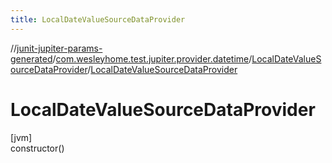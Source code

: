 ```yaml
---
title: LocalDateValueSourceDataProvider
---
```

//[junit-jupiter-params-generated](../../../index.html)/[com.wesleyhome.test.jupiter.provider.datetime](../index.html)/[LocalDateValueSourceDataProvider](index.html)/[LocalDateValueSourceDataProvider](-local-date-value-source-data-provider.html)



# LocalDateValueSourceDataProvider



[jvm]\
constructor()




